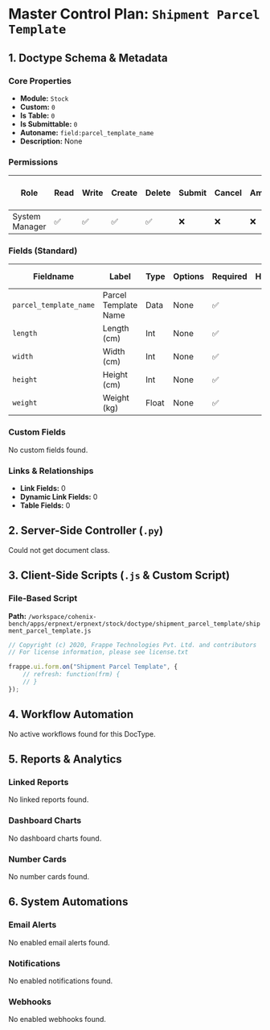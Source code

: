 # Master Control Plan: `Shipment Parcel Template`

## 1. Doctype Schema & Metadata

### Core Properties
- **Module:** `Stock`
- **Custom:** `0`
- **Is Table:** `0`
- **Is Submittable:** `0`
- **Autoname:** `field:parcel_template_name`
- **Description:** None

### Permissions
| Role | Read | Write | Create | Delete | Submit | Cancel | Amend | Report | Import | Export | Print | Email | Share | Set User Perms |
|---|---|---|---|---|---|---|---|---|---|---|---|---|---|---|
| System Manager | ✅ | ✅ | ✅ | ✅ | ❌ | ❌ | ❌ | ✅ | ❌ | ✅ | ✅ | ✅ | ✅ | ❌ |


### Fields (Standard)
| Fieldname | Label | Type | Options | Required | Hidden | Read Only | Default | Description |
|---|---|---|---|---|---|---|---|---|
| `parcel_template_name` | Parcel Template Name | Data | None | ✅ |  |  | None | None |
| `length` | Length (cm) | Int | None | ✅ |  |  | None | None |
| `width` | Width (cm) | Int | None | ✅ |  |  | None | None |
| `height` | Height (cm) | Int | None | ✅ |  |  | None | None |
| `weight` | Weight (kg) | Float | None | ✅ |  |  | None | None |


### Custom Fields
No custom fields found.


### Links & Relationships
- **Link Fields:** 0
- **Dynamic Link Fields:** 0
- **Table Fields:** 0

## 2. Server-Side Controller (`.py`)
Could not get document class.


## 3. Client-Side Scripts (`.js` & Custom Script)
### File-Based Script
**Path:** `/workspace/cohenix-bench/apps/erpnext/erpnext/stock/doctype/shipment_parcel_template/shipment_parcel_template.js`
```javascript
// Copyright (c) 2020, Frappe Technologies Pvt. Ltd. and contributors
// For license information, please see license.txt

frappe.ui.form.on("Shipment Parcel Template", {
	// refresh: function(frm) {
	// }
});

```




## 4. Workflow Automation
No active workflows found for this DocType.


## 5. Reports & Analytics
### Linked Reports
No linked reports found.


### Dashboard Charts
No dashboard charts found.


### Number Cards
No number cards found.


## 6. System Automations
### Email Alerts
No enabled email alerts found.


### Notifications
No enabled notifications found.


### Webhooks
No enabled webhooks found.
